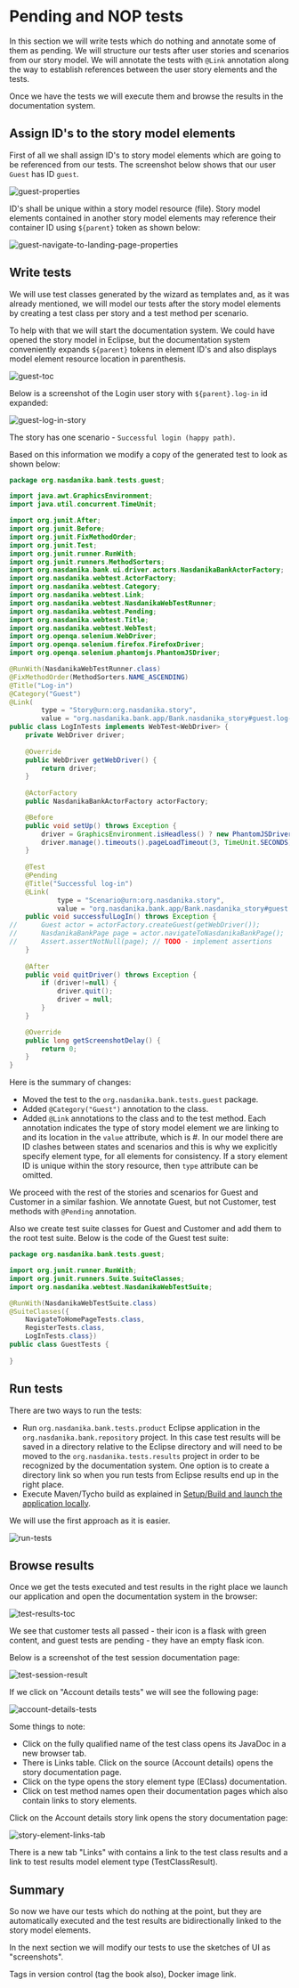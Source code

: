# Pending and NOP tests

In this section we will write tests which do nothing and annotate some of them as pending. We will structure our tests after user stories and scenarios from our story model. 
We will annotate the tests with ``@Link`` annotation along the way to establish references between the user story elements and the tests.

Once we have the tests we will execute them and browse the results in the documentation system.

## Assign ID's to the story model elements

First of all we shall assign ID's to story model elements which are going to be referenced from our tests. 
The screenshot below shows that our user ``Guest`` has ID ``guest``. 

![guest-properties](guest-properties.png)

ID's shall be unique within a story model resource (file). Story model elements contained in another story model elements
may reference their container ID using ``${parent}`` token as shown below:

![guest-navigate-to-landing-page-properties](guest-navigate-to-landing-page-properties.png)

## Write tests

We will use test classes generated by the wizard as templates and, as it was already mentioned, we will model our tests after the story model elements by creating a test class per story and a test method per scenario. 

To help with that we will start the documentation system. We could have opened the story model in Eclipse, but the documentation system conveniently expands ``${parent}`` tokens in element ID's and also displays model element resource location in parenthesis.

![guest-toc](guest-toc.png)

Below is a screenshot of the Login user story with ``${parent}.log-in`` id expanded: 

![guest-log-in-story](guest-log-in-story.png)

The story has one scenario - ``Successful login (happy path)``.

Based on this information we modify a copy of the generated test to look as shown below:

```java
package org.nasdanika.bank.tests.guest;

import java.awt.GraphicsEnvironment;
import java.util.concurrent.TimeUnit;

import org.junit.After;
import org.junit.Before;
import org.junit.FixMethodOrder;
import org.junit.Test;
import org.junit.runner.RunWith;
import org.junit.runners.MethodSorters;
import org.nasdanika.bank.ui.driver.actors.NasdanikaBankActorFactory;
import org.nasdanika.webtest.ActorFactory;
import org.nasdanika.webtest.Category;
import org.nasdanika.webtest.Link;
import org.nasdanika.webtest.NasdanikaWebTestRunner;
import org.nasdanika.webtest.Pending;
import org.nasdanika.webtest.Title;
import org.nasdanika.webtest.WebTest;
import org.openqa.selenium.WebDriver;
import org.openqa.selenium.firefox.FirefoxDriver;
import org.openqa.selenium.phantomjs.PhantomJSDriver;

@RunWith(NasdanikaWebTestRunner.class)
@FixMethodOrder(MethodSorters.NAME_ASCENDING)
@Title("Log-in")
@Category("Guest")
@Link(
		type = "Story@urn:org.nasdanika.story", 
		value = "org.nasdanika.bank.app/Bank.nasdanika_story#guest.log-in")
public class LogInTests implements WebTest<WebDriver> {
	private WebDriver driver;
	
	@Override
	public WebDriver getWebDriver() {
		return driver;
	}
		
	@ActorFactory
	public NasdanikaBankActorFactory actorFactory;

	@Before
	public void setUp() throws Exception {
        driver = GraphicsEnvironment.isHeadless() ? new PhantomJSDriver() : new FirefoxDriver(); // new ChromeDriver();
        driver.manage().timeouts().pageLoadTimeout(3, TimeUnit.SECONDS);
	}
	
	@Test
	@Pending
	@Title("Successful log-in")
	@Link(
			type = "Scenario@urn:org.nasdanika.story", 
			value = "org.nasdanika.bank.app/Bank.nasdanika_story#guest.log-in.successful-login")
	public void successfulLogIn() throws Exception {
//		Guest actor = actorFactory.createGuest(getWebDriver());
//		NasdanikaBankPage page = actor.navigateToNasdanikaBankPage();
//		Assert.assertNotNull(page); // TODO - implement assertions
	}
	
	@After
	public void quitDriver() throws Exception {
		if (driver!=null) {
	        driver.quit();
	        driver = null;
		}
	}

	@Override
	public long getScreenshotDelay() {
		return 0;
	}	
}
``` 

Here is the summary of changes:

* Moved the test to the ``org.nasdanika.bank.tests.guest`` package.
* Added ``@Category("Guest")`` annotation to the class.
* Added ``@Link`` annotations to the class and to the test method. Each annotation indicates the type of story model element we are linking to and its location in the ``value`` attribute, which is <element location>#<element id>. In our model there are ID clashes between states and scenarios and this is why we explicitly specify element type, for all elements for consistency. If a story element ID is unique within the story resource, then ``type`` attribute can be omitted.

We proceed with the rest of the stories and scenarios for Guest and Customer in a similar fashion. 
We annotate Guest, but not Customer, test methods with ``@Pending`` annotation.  

Also we create test suite classes for Guest and Customer and add them 
to the root test suite. Below is the code of the Guest test suite:

```java
package org.nasdanika.bank.tests.guest;

import org.junit.runner.RunWith;
import org.junit.runners.Suite.SuiteClasses;
import org.nasdanika.webtest.NasdanikaWebTestSuite;

@RunWith(NasdanikaWebTestSuite.class)
@SuiteClasses({
	NavigateToHomePageTests.class, 
	RegisterTests.class,
	LogInTests.class})
public class GuestTests {
	
}
```

## Run tests

There are two ways to run the tests:

* Run ``org.nasdanika.bank.tests.product`` Eclipse application in the ``org.nasdanika.bank.repository`` project. In this case test results will be saved in a directory relative to the Eclipse directory and will need to be moved to the ``org.nasdanika.tests.results`` project in order to be recognized by the documentation system. One option is to create a directory link so when you run tests from Eclipse results end up in the right place.
* Execute Maven/Tycho build as explained in [Setup/Build and launch the application locally](../../../chapter-0-setup/build-and-launch-locally/).

We will use the first approach as it is easier.   

![run-tests](run-tests.png)

## Browse results

Once we get the tests executed and test results in the right place we launch our application and open the documentation system in the browser:

![test-results-toc](test-results-toc.png)

We see that customer tests all passed - their icon is a flask with green content, 
and guest tests are pending - they have an empty flask icon.

Below is a screenshot of the test session documentation page:

![test-session-result](test-session-result.png)  

If we click on "Account details tests" we will see the following page:

![account-details-tests](account-details-tests.png)

Some things to note:

* Click on the fully qualified name of the test class opens its JavaDoc in a new browser tab.
* There is Links table. Click on the source (Account details) opens the story documentation page.
* Click on the type opens the story element type (EClass) documentation.
* Click on test method names open their documentation pages which also contain links to story elements.

Click on the Account details story link opens the story documentation page: 

![story-element-links-tab](story-element-links-tab.png)
 
There is a new tab "Links" with contains a link to the test class results and a link to test results model element type (TestClassResult). 


## Summary

So now we have our tests which do nothing at the point, but they are automatically executed and the test results are bidirectionally linked to the story model elements. 

In the next section we will modify our tests to use the sketches of UI as "screenshots".

Tags in version control (tag the book also), Docker image link. 